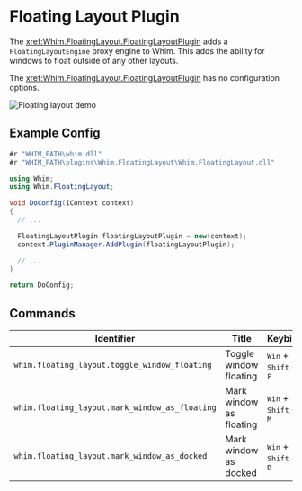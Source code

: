 # Floating Layout Plugin

The <xref:Whim.FloatingLayout.FloatingLayoutPlugin> adds a `FloatingLayoutEngine` proxy engine to Whim. This adds the ability for windows to float outside of any other layouts.

The <xref:Whim.FloatingLayout.FloatingLayoutPlugin> has no configuration options.

![Floating layout demo](../../images/floating-layout-demo.gif)

## Example Config

```csharp
#r "WHIM_PATH\whim.dll"
#r "WHIM_PATH\plugins\Whim.FloatingLayout\Whim.FloatingLayout.dll"

using Whim;
using Whim.FloatingLayout;

void DoConfig(IContext context)
{
  // ...

  FloatingLayoutPlugin floatingLayoutPlugin = new(context);
  context.PluginManager.AddPlugin(floatingLayoutPlugin);

  // ...
}

return DoConfig;
```

## Commands

| Identifier                                     | Title                   | Keybind                                          |
| ---------------------------------------------- | ----------------------- | ------------------------------------------------ |
| `whim.floating_layout.toggle_window_floating`  | Toggle window floating  | <kbd>Win</kbd> + <kbd>Shift</kbd> + <kbd>F</kbd> |
| `whim.floating_layout.mark_window_as_floating` | Mark window as floating | <kbd>Win</kbd> + <kbd>Shift</kbd> + <kbd>M</kbd> |
| `whim.floating_layout.mark_window_as_docked`   | Mark window as docked   | <kbd>Win</kbd> + <kbd>Shift</kbd> + <kbd>D</kbd> |
